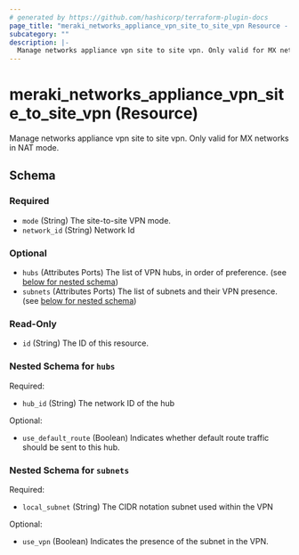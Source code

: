 ```yaml
---
# generated by https://github.com/hashicorp/terraform-plugin-docs
page_title: "meraki_networks_appliance_vpn_site_to_site_vpn Resource - terraform-provider-meraki"
subcategory: ""
description: |-
  Manage networks appliance vpn site to site vpn. Only valid for MX networks in NAT mode.
---
```


# meraki_networks_appliance_vpn_site_to_site_vpn (Resource)

Manage networks appliance vpn site to site vpn. Only valid for MX networks in NAT mode.



<!-- schema generated by tfplugindocs -->
## Schema

### Required

- `mode` (String) The site-to-site VPN mode.
- `network_id` (String) Network Id

### Optional

- `hubs` (Attributes Ports) The list of VPN hubs, in order of preference. (see [below for nested schema](#nestedatt--hubs))
- `subnets` (Attributes Ports) The list of subnets and their VPN presence. (see [below for nested schema](#nestedatt--subnets))

### Read-Only

- `id` (String) The ID of this resource.

<a id="nestedatt--hubs"></a>
### Nested Schema for `hubs`

Required:

- `hub_id` (String) The network ID of the hub

Optional:

- `use_default_route` (Boolean) Indicates whether default route traffic should be sent to this hub.


<a id="nestedatt--subnets"></a>
### Nested Schema for `subnets`

Required:

- `local_subnet` (String) The CIDR notation subnet used within the VPN

Optional:

- `use_vpn` (Boolean) Indicates the presence of the subnet in the VPN.
